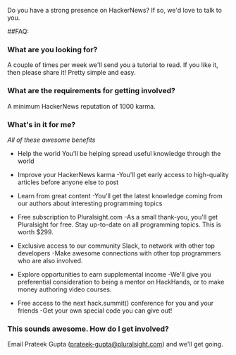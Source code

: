 Do you have a strong presence on HackerNews?  If so, we'd love to talk to you.

##FAQ:

### What are you looking for?

A couple of times per week we'll send you a tutorial to read. If you like it, then please share it! Pretty simple and easy.

### What are the requirements for getting involved?

A minimum HackerNews reputation of 1000 karma.

### What's in it for me?
   
*All of these awesome benefits*

* Help the world
    You'll be helping spread useful knowledge through the world

* Improve your HackerNews karma
    -You'll get early access to high-quality articles before anyone else to post
 
* Learn from great content
    -You'll get the latest knowledge coming from our authors about interesting programming topics

* Free subscription to Pluralsight.com
    -As a small thank-you, you'll get Pluralsight for free. Stay up-to-date on all programming topics.  This is worth $299.

* Exclusive access to our community Slack, to network with other top developers
    -Make awesome connections with other top programmers who are also involved.

* Explore opportunities to earn supplemental income
    -We'll give you preferential consideration to being a mentor on HackHands, or to make money authoring video courses.

* Free access to the next hack.summit() conference for you and your friends
    -Get your own special code you can give out!

### This sounds awesome.  How do I get involved?

   Email Prateek Gupta (prateek-gupta@pluralsight.com) and we'll get going.
